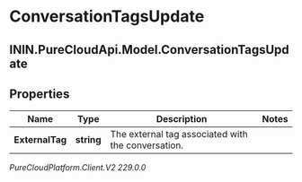 # ConversationTagsUpdate

## ININ.PureCloudApi.Model.ConversationTagsUpdate

## Properties

|Name | Type | Description | Notes|
|------------ | ------------- | ------------- | -------------|
| **ExternalTag** | **string** | The external tag associated with the conversation. | |



_PureCloudPlatform.Client.V2 229.0.0_
